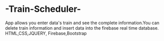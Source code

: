 # -Train-Scheduler-
App allows you enter data's train and see the complete information.You can delete train information and insert data into the firebase real time database.
HTML,CSS,JQUERY, Firebase,Bootstrap
